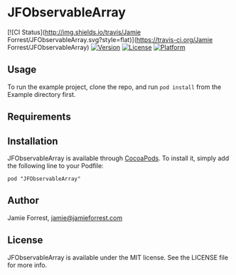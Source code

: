 # JFObservableArray

[![CI Status](http://img.shields.io/travis/Jamie Forrest/JFObservableArray.svg?style=flat)](https://travis-ci.org/Jamie Forrest/JFObservableArray)
[![Version](https://img.shields.io/cocoapods/v/JFObservableArray.svg?style=flat)](http://cocoadocs.org/docsets/JFObservableArray)
[![License](https://img.shields.io/cocoapods/l/JFObservableArray.svg?style=flat)](http://cocoadocs.org/docsets/JFObservableArray)
[![Platform](https://img.shields.io/cocoapods/p/JFObservableArray.svg?style=flat)](http://cocoadocs.org/docsets/JFObservableArray)

## Usage

To run the example project, clone the repo, and run `pod install` from the Example directory first.

## Requirements

## Installation

JFObservableArray is available through [CocoaPods](http://cocoapods.org). To install
it, simply add the following line to your Podfile:

    pod "JFObservableArray"

## Author

Jamie Forrest, jamie@jamieforrest.com

## License

JFObservableArray is available under the MIT license. See the LICENSE file for more info.

